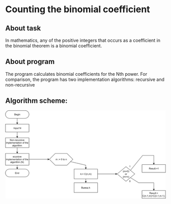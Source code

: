 # Counting the binomial coefficient

About task
--------------------
In mathematics, any of the positive integers that occurs as a coefficient in the binomial theorem is a binomial coefficient. 


About program 
--------------------
The program calculates binomial coefficients for the Nth power. 
For comparison, the program has two implementation algorithms: recursive and non-recursive

Algorithm scheme:
--------------------
![Algorithm scheme](https://github.com/N1ghtF1re/Counting-the-binomial-coefficients/blob/master/docs/scheme.png)

